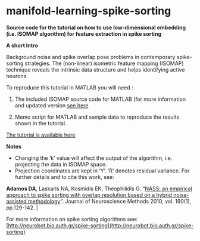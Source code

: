 # manifold-learning-spike-sorting
**Source code for the tutorial on how to use low-dimensional embedding (i.e. ISOMAP algorithm) for feature extraction in spike sorting**

**A short Intro**

Background noise and spike overlap pose problems in contemporary spike-sorting strategies. The (non-linear) isometric feature mapping (ISOMAP) technique reveals the intrinsic data structure and helps identifying active neurons.

To reproduce this tutorial in MATLAB you will need :

1. The included ISOMAP source code for MATLAB (for more information and updated version [see here](http://isomap.stanford.edu)

2. Memo script for MATLAB and sample data to reproduce the results shown in the tutorial.

[The tutorial is available here](http://neurobot.bio.auth.gr)

**Notes**
- Changing the ‘k’ value will affect the output of the algorithm, i.e. projecting the data in ISOMAP space. 
- Projection coordinates are kept in ‘Y’. ‘R’ denotes residual variance.
For further details and to cite this work, see:

**Adamos DA**, Laskaris NA, Kosmidis EK, Theophilidis G. “[NASS: an empirical approach to spike sorting with overlap resolution based on a hybrid noise-assisted methodology](http://dx.doi.org/10.1016/j.jneumeth.2010.04.018)“. Journal of Neuroscience Methods 2010, vol. 190(1), pp.129-142. |  

For more information on spike sorting algorithms see: [http://neurobot.bio.auth.gr/spike-sorting](http://neurobot.bio.auth.gr/spike-sorting)
